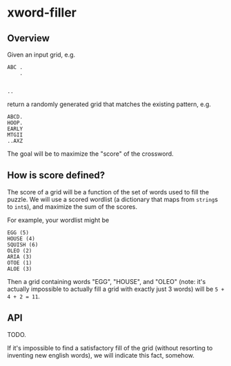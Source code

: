 # xword-filler

## Overview
Given an input grid, e.g. 
```
ABC .
    .
    
    
..       
```

return a randomly generated grid that matches the existing pattern, e.g. 
```
ABCD.
HOOP.
EARLY
MTGII
..AXZ
```

The goal will be to maximize the "score" of the crossword.

## How is score defined?

The score of a grid will be a function of the set of words used to fill the puzzle.
We will use a scored wordlist (a dictionary that maps from `string`s to `int`s), and maximize the sum of the scores.

For example, your wordlist might be 
```
EGG (5)
HOUSE (4)
SQUISH (6)
OLEO (2)
ARIA (3)
OTOE (1)
ALOE (3)
```

Then a grid containing words "EGG", "HOUSE", and "OLEO" (note: it's actually impossible to actually fill a grid with exactly just 3 words) will be
`5 + 4 + 2 = 11`.

## API

TODO.

If it's impossible to find a satisfactory fill of the grid (without resorting to inventing new english words), we will indicate this fact, somehow.
